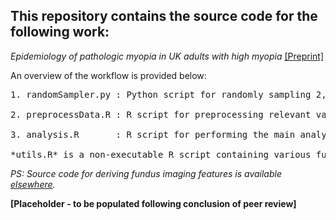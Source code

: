 ## This repository contains the source code for the following work:
*Epidemiology of pathologic myopia in UK adults with high myopia* [[Preprint]](https://doi.org/10.1101/2024.11.19.24317505)

An overview of the workflow is provided below:

<pre>
1. randomSampler.py : Python script for randomly sampling 2,000 participants in the UK Biobank with high myopia (spherical equivalent refraction ≤ -5D) in at least one eye.

2. preprocessData.R : R script for preprocessing relevant variables (explored risk factors, fundus imaging features & pathologic myopia labels) analysed in the study.

3. analysis.R       : R script for performing the main analysis (prevalence estimates and logistic regression).

*utils.R* is a non-executable R script containing various functions used in 'analysis.R'.
</pre>

*PS: Source code for deriving fundus imaging features is available [elsewhere](https://github.com/fyii200/MyopiaRetinalFeatures).*


**[Placeholder - to be populated following conclusion of peer review]**

